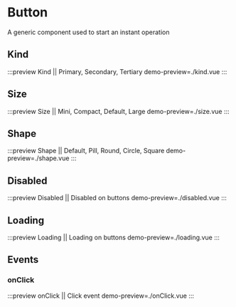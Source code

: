 # Button
A generic component used to start an instant operation

## Kind
:::preview Kind || Primary, Secondary, Tertiary
demo-preview=./kind.vue
:::

## Size
:::preview Size || Mini, Compact, Default, Large
demo-preview=./size.vue
:::

## Shape
:::preview Shape || Default, Pill, Round, Circle, Square
demo-preview=./shape.vue
:::

## Disabled
:::preview Disabled || Disabled on buttons
demo-preview=./disabled.vue
:::

## Loading
:::preview Loading || Loading on buttons
demo-preview=./loading.vue
:::

## Events
### onClick
:::preview onClick || Click event
demo-preview=./onClick.vue
:::
